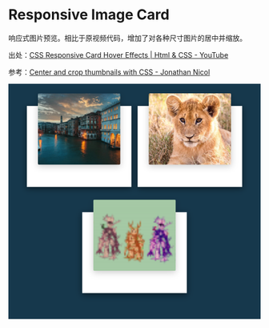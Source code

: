 # Responsive Image Card

响应式图片预览。相比于原视频代码，增加了对各种尺寸图片的居中并缩放。

出处：[CSS Responsive Card Hover Effects | Html & CSS - YouTube](https://www.youtube.com/watch?v=8b2mTq0Xrtw)

参考：[Center and crop thumbnails with CSS - Jonathan Nicol](https://jonathannicol.com/blog/2014/06/16/centre-crop-thumbnails-with-css/)

![readme.png](readme.png)

